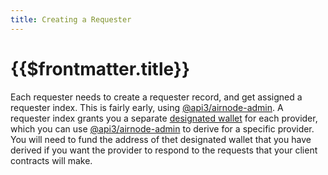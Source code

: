 ```yaml
---
title: Creating a Requester
---
```


# {{$frontmatter.title}}

Each requester needs to create a requester record, and get assigned a requester index. This is fairly early, using [@api3/airnode-admin](https://github.com/api3dao/airnode/tree/master/packages/admin#create-requester). A requester index grants you a separate [designated wallet](../../protocols/request-response/designated-wallet.md) for each provider, which you can use [@api3/airnode-admin](https://github.com/api3dao/airnode/tree/master/packages/admin#derive-designated-wallet) to derive for a specific provider. You will need to fund the address of thet designated wallet that you have derived if you want the provider to respond to the requests that your client contracts will make.
